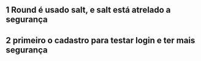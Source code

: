 


## 1  Round é usado salt, e salt está atrelado a segurança

## 2  primeiro o cadastro para testar login e ter mais segurança